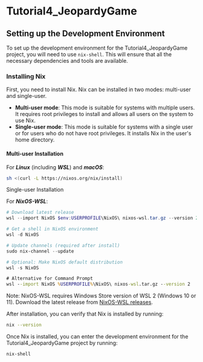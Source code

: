 # Tutorial4_JeopardyGame
## Setting up the Development Environment

To set up the development environment for the Tutorial4_JeopardyGame project, you will need to use `nix-shell`. This will ensure that all the necessary dependencies and tools are available.

### Installing Nix

First, you need to install Nix. Nix can be installed in two modes: multi-user and single-user.

- **Multi-user mode**: This mode is suitable for systems with multiple users. It requires root privileges to install and allows all users on the system to use Nix.
- **Single-user mode**: This mode is suitable for systems with a single user or for users who do not have root privileges. It installs Nix in the user's home directory.

#### Multi-user Installation

For **_Linux_** (including **_WSL_**) and **_macOS_**:

```bash
sh <(curl -L https://nixos.org/nix/install)
```
Single-user Installation

For **_NixOS-WSL_**:

  ```powershell
  # Download latest release
  wsl --import NixOS $env:USERPROFILE\NixOS\ nixos-wsl.tar.gz --version 2
  
  # Get a shell in NixOS environment
  wsl -d NixOS
  
  # Update channels (required after install)
  sudo nix-channel --update
  
  # Optional: Make NixOS default distribution
  wsl -s NixOS
  ```

  ```cmd
  # Alternative for Command Prompt
  wsl --import NixOS %USERPROFILE%\NixOS\ nixos-wsl.tar.gz --version 2
  ```

Note: NixOS-WSL requires Windows Store version of WSL 2 (Windows 10 or 11). Download the latest release from [NixOS-WSL releases](https://github.com/nix-community/NixOS-WSL/releases/latest).

After installation, you can verify that Nix is installed by running:

```bash
nix --version
```
Once Nix is installed, you can enter the development environment for the Tutorial4_JeopardyGame project by running:

```bash
nix-shell
```
